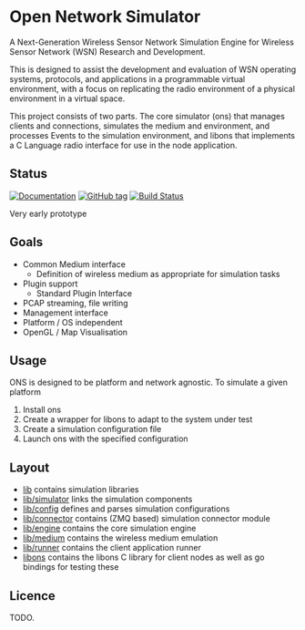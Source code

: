 # Open Network Simulator

A Next-Generation Wireless Sensor Network Simulation Engine for Wireless Sensor Network (WSN) Research and Development.

This is designed to assist the development and evaluation of WSN operating systems, protocols, and applications in a programmable virtual environment, with a focus on replicating the radio environment of a physical environment in a virtual space.

This project consists of two parts. The core simulator (ons) that manages clients and connections, simulates the medium and environment, and processes Events to the simulation environment, and libons that implements a C Language radio interface for use in the node application.

## Status

[![Documentation](https://img.shields.io/badge/docs-godoc-blue.svg)](https://godoc.org/github.com/ryankurte/ons)
[![GitHub tag](https://img.shields.io/github/tag/ryankurte/ons.svg)](https://github.com/ryankurte/ons)
[![Build Status](https://travis-ci.com/ryankurte/ons.svg?token=s4CML2iJ2hd54vvqz5FP&branch=master)](https://travis-ci.com/ryankurte/ons)

Very early prototype

## Goals

- Common Medium interface
  - Definition of wireless medium as appropriate for simulation tasks
- Plugin support
  - Standard Plugin Interface
- PCAP streaming, file writing
- Management interface
- Platform / OS independent
- OpenGL / Map Visualisation

## Usage

ONS is designed to be platform and network agnostic. To simulate a given platform

1. Install ons
2. Create a wrapper for libons to adapt to the system under test
3. Create a simulation configuration file
4. Launch ons with the specified configuration

## Layout

- [lib](/lib) contains simulation libraries
- [lib/simulator](/lib/simulator) links the simulation components
- [lib/config](/lib/config) defines and parses simulation configurations
- [lib/connector](/lib/connector) contains (ZMQ based) simulation connector module
- [lib/engine](/lib/engine) contains the core simulation engine
- [lib/medium](/lib/medium) contains the wireless medium emulation
- [lib/runner](/lib/runner) contains the client application runner
- [libons](/libons) contains the libons C library for client nodes as well as go bindings for testing these

## Licence

TODO.